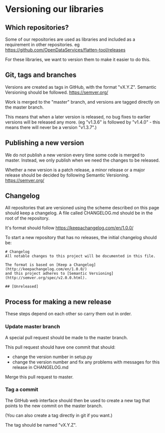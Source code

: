 # Versioning our libraries


## Which repositories?

Some of our repositories are used as libraries and included as a requirement in other repositories.
eg https://github.com/OpenDataServices/flatten-tool/releases

For these libraries, we want to version them to make it easier to do this.


## Git, tags and branches

Versions are created as tags in GitHub, with the format "vX.Y.Z". Semantic Versioning should be followed. https://semver.org/

Work is merged to the "master" branch, and versions are tagged directly on the master branch.

This means that when a later version is released, no bug fixes to earlier versions will be released any more.
(eg "v1.3.6" is followed by "v1.4.0" - this means there will never be a version "v1.3.7".)


## Publishing a new version

We do not publish a new version every time some code is merged to master. Instead, we only publish when we need the changes 
to be released.

Whether a new version is a patch release, a minor release or a major release should be decided by 
following Semantic Versioning. https://semver.org/


## Changelog

All repositories that are versioned using the scheme described on this page should keep a changelog. A file called CHANGELOG.md should be in the root of the repository.

It's format should follow https://keepachangelog.com/en/1.0.0/

To start a new repository that has no releases, the initial changelog should be:

```
# Changelog
All notable changes to this project will be documented in this file.

The format is based on [Keep a Changelog](http://keepachangelog.com/en/1.0.0/)
and this project adheres to [Semantic Versioning](http://semver.org/spec/v2.0.0.html).

## [Unreleased]
```


## Process for making a new release

These steps depend on each other so carry them out in order.

### Update master branch

A special pull request should be made to the master branch.

This pull request should have one commit that should:

  *  change the version number in setup.py
  *  change the version number and fix any problems with messages for this release in CHANGELOG.md

Merge this pull request to master.

### Tag a commit

The GitHub web interface should then be used to create a new tag that points to the new commit on the master branch.

(You can also create a tag directly in git if you want.)

The tag should be named "vX.Y.Z".





